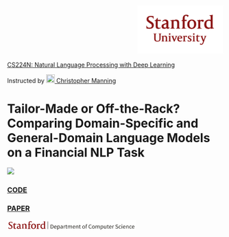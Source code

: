 <div align="right">
    <img src="https://github.com/irinamarton/Stanford-CS229-Final-Project/blob/main/images/SUSig_Stack_red.png" width="200px"/>
</div>

[CS224N: Natural Language Processing with Deep Learning](https://cs224n.stanford.edu)

Instructed by [<img src="https://web.stanford.edu/class/cs224n/images/Christopher_Manning_resized.jpg" width="20px" height="20px"/> Christopher Manning](https://nlp.stanford.edu/~manning/)


# Tailor-Made or Off-the-Rack? Comparing Domain-Specific and General-Domain Language Models on a Financial NLP Task

<img src="https://github.com/irinamarton/Stanford-CS224N-Final-Project/blob/61c792643b88fc2c7fbbaff9bbafb078eb33d3c8/CS224N_Irina_A_Marton_Project%20Poster.jpeg" width="800"/>



### [CODE](https://github.com/irinamarton/Stanford-CS224N-Final-Project/tree/fab35bf0eacb01a27025201cf18e9023df79174f/Code)

### [PAPER](https://web.stanford.edu/class/cs224n/final-reports/256701224.pdf)




[<img src="https://github.com/irinamarton/Stanford-CS229-Final-Project/blob/main/images/stanford-line1-3.png" width="300px"/>](https://cs.stanford.edu)
